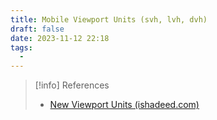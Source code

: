 ```yaml
---
title: Mobile Viewport Units (svh, lvh, dvh)
draft: false
date: 2023-11-12 22:18
tags:
  - 
---
```




> [!info] References
> - [New Viewport Units (ishadeed.com)](https://ishadeed.com/article/new-viewport-units/)

